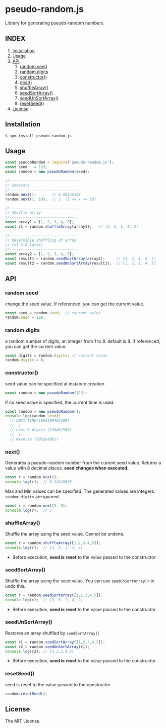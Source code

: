 # pseudo-random.js
Library for generating pseudo-random numbers.

## INDEX
1. [Installation](#installation)
1. [Usage](#usage)
1. [API](#api)
    1. [random.seed](#randomseed)
    1. [random.digits](#randomdigits)
    1. [constructor()](#constructor)
    1. [next()](#next)
    1. [shuffleArray()](#shufflearray)
    1. [seedSortArray()](#seedsortarray)
    1. [seedUnSortArray()](#seedunsortarray)
    1. [resetSeed()](#resetseed)
1. [License](#license)

## Installation
```
$ npm install pseudo-random.js
```

## Usage
```javascript
const pseudoRandom = require('pseudo-random.js');
const seed   = 123;
const random = new pseudoRandom(seed);

//-------------------------------
// Generate
//-------------------------------
random.next();       // 0.05236359
random.next(1, 10);  // 2  (1 <= x <= 10)

//-------------------------------
// Shuffle array
//-------------------------------
const array1 = [1, 2, 3, 4, 5];
const r1 = random.shuffleArray(array1);   // [3, 5, 1, 4, 2]

//-------------------------------
// Reversible shuffling of array
// (v1.3.0 later)
//-------------------------------
const array2 = [1, 2, 3, 4, 5];
const result1 = random.seedSortArray(array2);     // [2, 3, 4, 5, 1]
const result2 = random.seedUnSortArray(result1);  // [1, 2, 3, 4, 5]
```

## API
### random.seed
change the seed value. If referenced, you can get the current value.
```javascript
const seed = random.seed;  // current value
random.seed = 128;
```


### random.digits
a random number of digits, an integer from 1 to 8. default is 8. If referenced, you can get the current value.
```javascript
const digits = random.digits; // current value
random.digits = 6;
```

### constructor()
seed value can be specified at instance creation.
```javascript
const random = new pseudoRandom(123);
```

If no seed value is specified, the current time is used.
```javascript
const random = new pseudoRandom();
console.log(random.seed);
  // UNIX TIME(1692199462509)
  //  ↓
  // Last 9 digits (199462509)
  //  ↓
  // Reverse (905264991)
```

### next()
Generates a pseudo-random number from the current seed value. Returns a value with 8 decimal places. **seed changes when executed.**
```javascript
const r = random.next();
console.log(r);  // 0.12345678
```

Max and Min values can be specified. The generated values are integers. `raodom.digits` are ignored.
```javascript
const r = random.next(3, 8);
console.log(r);  // 5
```

### shuffleArray()
Shuffle the array using the seed value. Cannot be undone.

```javascript
const r = random.shuffleArray([1,2,3,4,5]);
console.log(r);  // [3, 5, 1, 4, 2]
```

* Before execution, **seed is reset** to the value passed to the constructor


### seedSortArray()
Shuffle the array using the seed value. You can use `seedUnSortArray()` to undo this.

```javascript
const r = random.seedSortArray([1,2,3,4,5]);
console.log(r);  // [3, 5, 1, 4, 2]
```

* Before execution, **seed is reset** to the value passed to the constructor

### seedUnSortArray()
Restores an array shuffled by `seedSortArray()`

```javascript
const r1 = random.seedSortArray([1,2,3,4,5]);
const r2 = random.seedUnSortArray(r1);
console.log(r2); // [1,2,3,4,5]
```

* Before execution, **seed is reset** to the value passed to the constructor

### resetSeed()
seed is reset to the value passed to the constructor
```javascript
random.resetSeed();
```


## License
The MIT License.